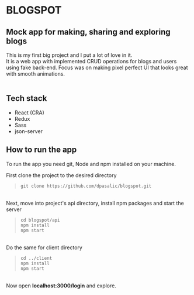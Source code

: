 
# **BLOGSPOT**  

## Mock app for making, sharing and exploring blogs  
This is my first big project and I put a lot of love in it.  
It is a web app with implemented CRUD operations for blogs and users using fake back-end. Focus was on making pixel perfect UI that looks great with smooth animations.  
&nbsp;
## Tech stack
- React (CRA)
- Redux
- Sass
- json-server
&nbsp;
## How to run the app
To run the app you need git, Node and npm installed on your machine.  

First clone the project to the desired directory
> `git clone https://github.com/dpasalic/blogspot.git  `

&nbsp;  
Next, move into project's api directory, install npm packages and start the server
> `cd blogspot/api`  
> `npm install`  
> `npm start`

&nbsp;  
Do the same for client directory
> `cd ../client`  
> `npm install`  
> `npm start`

&nbsp;  
Now open **localhost:3000/login** and explore.